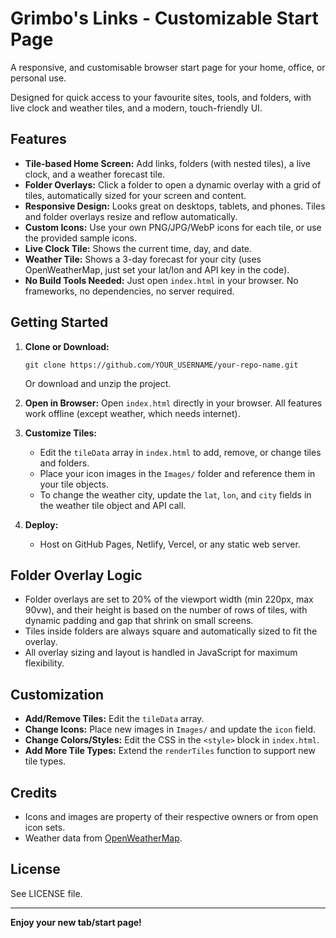 # Grimbo's Links - Customizable Start Page

A responsive, and customisable browser start page for your home, office, or personal use. 

Designed for quick access to your favourite sites, tools, and folders, with live clock and weather tiles, and a modern, touch-friendly UI.

## Features

- **Tile-based Home Screen:** Add links, folders (with nested tiles), a live clock, and a weather forecast tile.
- **Folder Overlays:** Click a folder to open a dynamic overlay with a grid of tiles, automatically sized for your screen and content.
- **Responsive Design:** Looks great on desktops, tablets, and phones. Tiles and folder overlays resize and reflow automatically.
- **Custom Icons:** Use your own PNG/JPG/WebP icons for each tile, or use the provided sample icons.
- **Live Clock Tile:** Shows the current time, day, and date.
- **Weather Tile:** Shows a 3-day forecast for your city (uses OpenWeatherMap, just set your lat/lon and API key in the code).
- **No Build Tools Needed:** Just open `index.html` in your browser. No frameworks, no dependencies, no server required.

## Getting Started

1. **Clone or Download:**
   ```
   git clone https://github.com/YOUR_USERNAME/your-repo-name.git
   ```
   Or download and unzip the project.

2. **Open in Browser:**
   Open `index.html` directly in your browser. All features work offline (except weather, which needs internet).

3. **Customize Tiles:**
   - Edit the `tileData` array in `index.html` to add, remove, or change tiles and folders.
   - Place your icon images in the `Images/` folder and reference them in your tile objects.
   - To change the weather city, update the `lat`, `lon`, and `city` fields in the weather tile object and API call.

4. **Deploy:**
   - Host on GitHub Pages, Netlify, Vercel, or any static web server.

## Folder Overlay Logic
- Folder overlays are set to 20% of the viewport width (min 220px, max 90vw), and their height is based on the number of rows of tiles, with dynamic padding and gap that shrink on small screens.
- Tiles inside folders are always square and automatically sized to fit the overlay.
- All overlay sizing and layout is handled in JavaScript for maximum flexibility.

## Customization
- **Add/Remove Tiles:** Edit the `tileData` array.
- **Change Icons:** Place new images in `Images/` and update the `icon` field.
- **Change Colors/Styles:** Edit the CSS in the `<style>` block in `index.html`.
- **Add More Tile Types:** Extend the `renderTiles` function to support new tile types.

## Credits
- Icons and images are property of their respective owners or from open icon sets.
- Weather data from [OpenWeatherMap](https://openweathermap.org/).

## License
See LICENSE file.

---

**Enjoy your new tab/start page!**

